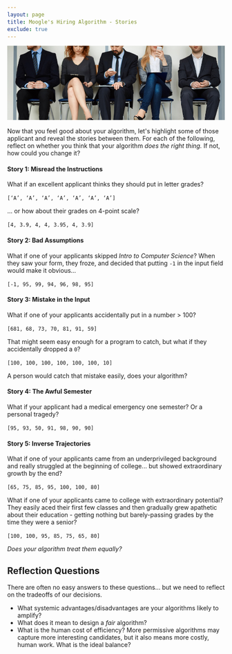 ```yaml
---
layout: page
title: Moogle's Hiring Algorithm - Stories
exclude: true
---
```

![ethical hiring](../../img/hiring.jpg)

Now that you feel good about your algorithm, let's highlight some of those applicant and reveal the stories between them. For each of the following, reflect on whether you think that your algorithm _does the right thing._ If not, how could you change it?

#### **Story 1:** Misread the Instructions
What if an excellent applicant thinks they should put in letter grades?

`[‘A’, ‘A’, ‘A’, ‘A’, ‘A’, ‘A’, ‘A’]`

... or how about their grades on 4-point scale?

`[4, 3.9, 4, 4, 3.95, 4, 3.9]`

#### **Story 2:** Bad Assumptions
What if one of your applicants skipped _Intro to Computer Science_? When they saw your form, they froze, and decided that putting `-1` in the input field would make it obvious...

`[-1, 95, 99, 94, 96, 98, 95]`


#### **Story 3:** Mistake in the Input
What if one of your applicants accidentally put in a number > 100?

`[681, 68, 73, 70, 81, 91, 59]`

That might seem easy enough for a program to catch, but what if they accidentally dropped a `0`?

`[100, 100, 100, 100, 100, 100, 10]`

A person would catch that mistake easily, does your algorithm?


#### **Story 4:** The Awful Semester
What if your applicant had a medical emergency one semester? Or a personal tragedy?

`[95, 93, 50, 91, 98, 90, 90]`


#### **Story 5:** Inverse Trajectories
What if one of your applicants came from an underprivileged background and really struggled at the beginning of college... but showed extraordinary growth by the end?

`[65, 75, 85, 95, 100, 100, 80]`

What if one of your applicants came to college with extraordinary potential? They easily aced their first few classes and then gradually grew apathetic about their education - getting nothing but barely-passing grades by the time they were a senior?

`[100, 100, 95, 85, 75, 65, 80]`

_Does your algorithm treat them equally?_

## Reflection Questions
There are often no easy answers to these questions... but we need to reflect on the tradeoffs of our decisions.

- What systemic advantages/disadvantages are your algorithms likely to amplify?
- What does it mean to design a _fair_ algorithm?
- What is the human cost of efficiency? More permissive algorithms may capture more interesting candidates, but it also means more costly, human work. What is the ideal balance?

